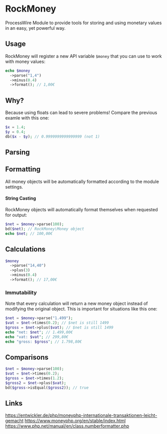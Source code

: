 # RockMoney

ProcessWire Module to provide tools for storing and using monetary values in an easy, yet powerful way.

## Usage

RockMoney will register a new API variable `$money` that you can use to work with money values:

```php
echo $money
  ->parse("1,4")
  ->minus(0.4)
  ->format(); // 1,00€
```

## Why?

Because using floats can lead to severe problems! Compare the previous examle with this one:

```php
$x = 1.4;
$y = 0.4;
db($x - $y); // 0.9999999999999999 (not 1)
```

## Parsing

## Formatting

All money objects will be automatically formatted according to the module settings.

#### String Casting

RockMoney objects will automatically format themselves when requested for output:

```php
$net = $money->parse(100);
bd($net); // RockMoney\Money object
echo $net; // 100,00€
```

## Calculations

```php
$money
  ->parse("14,40")
  ->plus(3)
  ->minus(0.4)
  ->format(); // 17,00€
```

### Immutability

Note that every calculation will return a new money object instead of modifying the original object. This is important for situations like this one:

```php
$net = $money->parse("1.499");
$vat = $net->times(0.2); // $net is still 1499
$gross = $net->plus($vat); // $net is still 1499
echo "net: $net"; // 1.499,00€
echo "vat: $vat"; // 299,80€
echo "gross: $gross"; // 1.798,80€
```

## Comparisons

```php
$net = $money->parse(100);
$vat = $net->times(0.2);
$gross = $net->times(1.2);
$gross2 = $net->plus($vat);
bd($gross->isEqual($gross2)); // true
```

## Links

https://entwickler.de/php/moneyphp-internationale-transaktionen-leicht-gemacht
https://www.moneyphp.org/en/stable/index.html
https://www.php.net/manual/en/class.numberformatter.php
